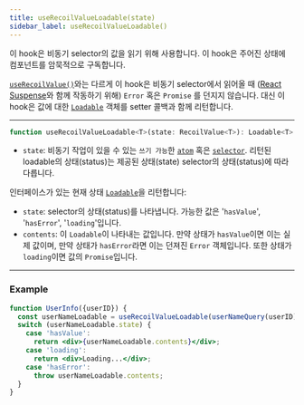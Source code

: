 ```yaml
---
title: useRecoilValueLoadable(state)
sidebar_label: useRecoilValueLoadable()
---
```


이 hook은 비동기 selector의 값을 읽기 위해 사용합니다. 이 hook은 주어진 상태에 컴포넌트를 암묵적으로 구독합니다.

[`useRecoilValue()`](/docs/api-reference/core/useRecoilValue)와는 다르게 이 hook은 비동기 selector에서 읽어올 때 ([React Suspense](https://reactjs.org/docs/concurrent-mode-suspense.html)와 함께 작동하기 위해) `Error` 혹은 `Promise` 를 던지지 않습니다. 대신 이 hook은 값에 대한 [`Loadable`](/docs/api-reference/core/Loadable) 객체를 setter 콜백과 함께 리턴합니다.

---

```jsx
function useRecoilValueLoadable<T>(state: RecoilValue<T>): Loadable<T>
```
- `state`: 비동기 작업이 있을 수 있는 `쓰기 가능`한 [`atom`](/docs/api-reference/core/atom) 혹은 [`selector`](/docs/api-reference/core/selector). 리턴된 loadable의 상태(status)는 제공된 상태(state) selector의 상태(status)에 따라 다릅니다.

인터페이스가 있는 현재 상태 [`Loadable`](/docs/api-reference/core/Loadable)을 리턴합니다:

- `state`: selector의 상태(status)를 나타냅니다. 가능한 값은 '`hasValue`', '`hasError`', '`loading`'입니다.
- `contents`: 이 `Loadable`이 나타내는 값입니다. 만약 상태가 `hasValue`이면 이는 실제 값이며, 만약 상태가 `hasError`라면 이는 던져진 `Error` 객체입니다. 또한 상태가 `loading`이면 값의 `Promise`입니다.

---

### Example

```jsx
function UserInfo({userID}) {
  const userNameLoadable = useRecoilValueLoadable(userNameQuery(userID));
  switch (userNameLoadable.state) {
    case 'hasValue':
      return <div>{userNameLoadable.contents}</div>;
    case 'loading':
      return <div>Loading...</div>;
    case 'hasError':
      throw userNameLoadable.contents;
  }
}

```